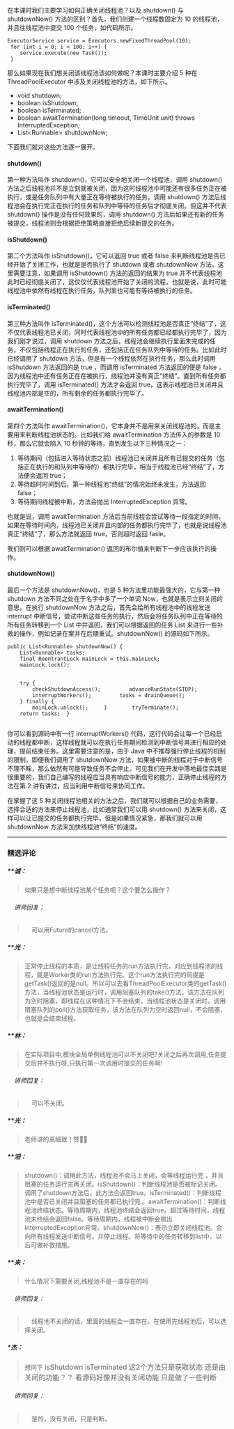 <p>在本课时我们主要学习如何正确关闭线程池？以及 shutdown() 与 shutdownNow() 方法的区别？首先，我们创建一个线程数固定为 10 的线程池，并且往线程池中提交 100 个任务，如代码所示。</p>
<pre><code data-language="java" class="lang-java">ExecutorService&nbsp;service&nbsp;=&nbsp;Executors.newFixedThreadPool(<span class="hljs-number">10</span>);
&nbsp;<span class="hljs-keyword">for</span>&nbsp;(<span class="hljs-keyword">int</span>&nbsp;i&nbsp;=&nbsp;<span class="hljs-number">0</span>;&nbsp;i&nbsp;&lt;&nbsp;<span class="hljs-number">100</span>;&nbsp;i++)&nbsp;{&nbsp;
&nbsp;&nbsp;&nbsp;&nbsp;service.execute(<span class="hljs-keyword">new</span>&nbsp;Task());
&nbsp;}
</code></pre>
<p>那么如果现在我们想关闭该线程池该如何做呢？本课时主要介绍 5 种在 ThreadPoolExecutor 中涉及关闭线程池的方法，如下所示。</p>
<ul>
<li>void shutdown;</li>
<li>boolean isShutdown;</li>
<li>boolean isTerminated;</li>
<li>boolean awaitTermination(long timeout, TimeUnit unit) throws InterruptedException;</li>
<li>List&lt;Runnable&gt; shutdownNow;</li>
</ul>
<p>下面我们就对这些方法逐一展开。</p>
<h4>shutdown()</h4>
<p>第一种方法叫作 shutdown()，它可以安全地关闭一个线程池，调用 shutdown() 方法之后线程池并不是立刻就被关闭，因为这时线程池中可能还有很多任务正在被执行，或是任务队列中有大量正在等待被执行的任务，调用 shutdown() 方法后线程池会在执行完正在执行的任务和队列中等待的任务后才彻底关闭。但这并不代表 shutdown() 操作是没有任何效果的，调用 shutdown() 方法后如果还有新的任务被提交，线程池则会根据拒绝策略直接拒绝后续新提交的任务。</p>
<h4>isShutdown()</h4>
<p>第二个方法叫作 isShutdown()，它可以返回 true 或者 false 来判断线程池是否已经开始了关闭工作，也就是是否执行了 shutdown 或者 shutdownNow 方法。这里需要注意，如果调用 isShutdown() 方法的返回的结果为 true 并不代表线程池此时已经彻底关闭了，这仅仅代表线程池开始了关闭的流程，也就是说，此时可能线程池中依然有线程在执行任务，队列里也可能有等待被执行的任务。</p>
<h4>isTerminated()</h4>
<p>第三种方法叫作 isTerminated()，这个方法可以检测线程池是否真正“终结”了，这不仅代表线程池已关闭，同时代表线程池中的所有任务都已经都执行完毕了，因为我们刚才说过，调用 shutdown 方法之后，线程池会继续执行里面未完成的任务，不仅包括线程正在执行的任务，还包括正在任务队列中等待的任务。比如此时已经调用了 shutdown 方法，但是有一个线程依然在执行任务，那么此时调用 isShutdown 方法返回的是 true ，而调用 isTerminated 方法返回的便是 false ，因为线程池中还有任务正在在被执行，线程池并没有真正“终结”。直到所有任务都执行完毕了，调用 isTerminated() 方法才会返回 true，这表示线程池已关闭并且线程池内部是空的，所有剩余的任务都执行完毕了。</p>
<h4>awaitTermination()</h4>
<p>第四个方法叫作 awaitTermination()，它本身并不是用来关闭线程池的，而是主要用来判断线程池状态的。比如我们给 awaitTermination 方法传入的参数是 10 秒，那么它就会陷入 10 秒钟的等待，直到发生以下三种情况之一：</p>
<ol>
<li>等待期间（包括进入等待状态之前）线程池已关闭并且所有已提交的任务（包括正在执行的和队列中等待的）都执行完毕，相当于线程池已经“终结”了，方法便会返回 true；</li>
<li>等待超时时间到后，第一种线程池“终结”的情况始终未发生，方法返回 false；</li>
<li>等待期间线程被中断，方法会抛出 InterruptedException 异常。</li>
</ol>
<p>也就是说，调用 awaitTermination 方法后当前线程会尝试等待一段指定的时间，如果在等待时间内，线程池已关闭并且内部的任务都执行完毕了，也就是说线程池真正“终结”了，那么方法就返回 true，否则超时返回 fasle。</p>
<p>我们则可以根据 awaitTermination() 返回的布尔值来判断下一步应该执行的操作。</p>
<h4>shutdownNow()</h4>
<p>最后一个方法是 shutdownNow()，也是 5 种方法里功能最强大的，它与第一种 shutdown 方法不同之处在于名字中多了一个单词 Now，也就是表示立刻关闭的意思。在执行 shutdownNow 方法之后，首先会给所有线程池中的线程发送 interrupt 中断信号，尝试中断这些任务的执行，然后会将任务队列中正在等待的所有任务转移到一个 List 中并返回，我们可以根据返回的任务 List 来进行一些补救的操作，例如记录在案并在后期重试。shutdownNow() 的源码如下所示。</p>
<pre><code data-language="java" class="lang-java"><span class="hljs-function"><span class="hljs-keyword">public</span>&nbsp;List&lt;Runnable&gt;&nbsp;<span class="hljs-title">shutdownNow</span><span class="hljs-params">()</span>&nbsp;</span>{&nbsp;
&nbsp;&nbsp;&nbsp;&nbsp;List&lt;Runnable&gt;&nbsp;tasks;
&nbsp;&nbsp;&nbsp;&nbsp;<span class="hljs-keyword">final</span>&nbsp;ReentrantLock&nbsp;mainLock&nbsp;=&nbsp;<span class="hljs-keyword">this</span>.mainLock;
&nbsp;&nbsp;&nbsp;&nbsp;mainLock.lock();

&nbsp;&nbsp;&nbsp;&nbsp;<span class="hljs-keyword">try</span>&nbsp;{&nbsp;
&nbsp;&nbsp;&nbsp;&nbsp;&nbsp;&nbsp;&nbsp;&nbsp;checkShutdownAccess();
&nbsp;&nbsp;&nbsp;&nbsp;&nbsp;&nbsp;&nbsp;&nbsp;advanceRunState(STOP);
&nbsp;&nbsp;&nbsp;&nbsp;&nbsp;&nbsp;&nbsp;&nbsp;interruptWorkers();
&nbsp;&nbsp;&nbsp;&nbsp;&nbsp;&nbsp;&nbsp;&nbsp;tasks&nbsp;=&nbsp;drainQueue();
&nbsp;&nbsp;&nbsp;&nbsp;}&nbsp;<span class="hljs-keyword">finally</span>&nbsp;{&nbsp;
&nbsp;&nbsp;&nbsp;&nbsp;&nbsp;&nbsp;&nbsp;&nbsp;mainLock.unlock();
&nbsp;&nbsp;&nbsp;&nbsp;}&nbsp;
&nbsp;
&nbsp;&nbsp;&nbsp;&nbsp;tryTerminate();
&nbsp;&nbsp;&nbsp;&nbsp;<span class="hljs-keyword">return</span>&nbsp;tasks;
&nbsp;}
</code></pre>
<p>你可以看到源码中有一行&nbsp;interruptWorkers() 代码，这行代码会让每一个已经启动的线程都中断，这样线程就可以在执行任务期间检测到中断信号并进行相应的处理，提前结束任务。这里需要注意的是，由于 Java 中不推荐强行停止线程的机制的限制，即便我们调用了 shutdownNow 方法，如果被中断的线程对于中断信号不理不睬，那么依然有可能导致任务不会停止。可见我们在开发中落地最佳实践是很重要的，我们自己编写的线程应当具有响应中断信号的能力，正确停止线程的方法在第 2 讲有讲过，应当利用中断信号来协同工作。</p>
<p>在掌握了这 5 种关闭线程池相关的方法之后，我们就可以根据自己的业务需要，选择合适的方法来停止线程池，比如通常我们可以用 shutdown() 方法来关闭，这样可以让已提交的任务都执行完毕，但是如果情况紧急，那我们就可以用 shutdownNow 方法来加快线程池“终结”的速度。</p>

---

### 精选评论

##### **诚：
> 如果只是想中断线程池某个任务呢？这个要怎么操作？

 ###### &nbsp;&nbsp;&nbsp; 讲师回复：
> &nbsp;&nbsp;&nbsp; 可以用Future的cancel方法。

##### **光：
> 正常停止线程的本质，是让线程任务的run方法执行完，对应到线程池的线程，就是Worker类的run方法执行完。这个run方法执行完的前提是getTask()返回的是null。所以可以去看ThreadPoolExecutor类的getTask()方法，当线程池状态是运行时，调用阻塞队列的take()方法，该方法在队列为空时阻塞，即线程在这种情况下不会结束，当线程池状态是关闭时，调用阻塞队列的poll()方法获取任务，该方法在队列为空时返回null，不会阻塞，也就是会结束线程。

##### **林：
> 在实际项目中,模块全局单例线程池可以不关闭吧?关闭之后再次调用,任务提交后并不执行呀,只执行第一次调用时提交的任务啊!

 ###### &nbsp;&nbsp;&nbsp; 讲师回复：
> &nbsp;&nbsp;&nbsp; 可以不关闭。

##### **光：
> 老师讲的真细致！赞👍🏻

##### **滔：
> shutdown()：调用此方法，线程池不会马上关闭，会等线程运行完 ，并且阻塞的任务运行完再关闭。isShutdown()：判断线程池是否被标记关闭。调用了shutdown方法后，此方法会返回true。isTerminated()：判断线程池中是否已关闭并且阻塞的任务都已执行完 。awaitTermination()：判断线程池终结状态。等待周期内，线程池终结会返回true。超过等待时间，线程池未终结会返回false。等待周期内，线程被中断会抛出InterruptedException异常。shutdownNow()：表示立即关闭线程池。会向所有线程发送中断信号，并停止线程。将等待中的任务转移到list中，以后可做补救措施。

##### **来：
> 什么情况下需要关闭,线程池不是一直存在的吗

 ###### &nbsp;&nbsp;&nbsp; 讲师回复：
> &nbsp;&nbsp;&nbsp; 线程池不关闭的话，里面的线程会一直存在。在使用完线程池后，可以选择关闭。

##### *杰：
> 想问下&nbsp;<span style="font-size: 16.0125px;">isShutdown&nbsp;isTerminated 这2个方法只是获取状态 还是由关闭的功能？？ 看源码好像并没有关闭功能 只是做了一些判断</span>

 ###### &nbsp;&nbsp;&nbsp; 讲师回复：
> &nbsp;&nbsp;&nbsp; 是的，没有关闭，只是判断。

